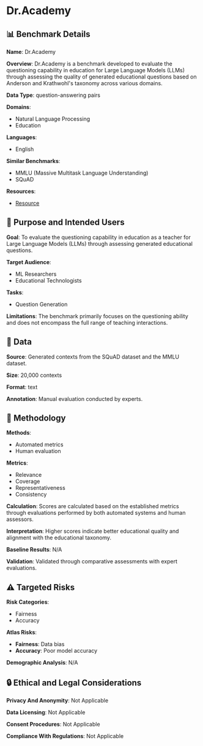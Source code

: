 # Dr.Academy

## 📊 Benchmark Details

**Name**: Dr.Academy

**Overview**: Dr.Academy is a benchmark developed to evaluate the questioning capability in education for Large Language Models (LLMs) through assessing the quality of generated educational questions based on Anderson and Krathwohl's taxonomy across various domains.

**Data Type**: question-answering pairs

**Domains**:
- Natural Language Processing
- Education

**Languages**:
- English

**Similar Benchmarks**:
- MMLU (Massive Multitask Language Understanding)
- SQuAD

**Resources**:
- [Resource](N/A)

## 🎯 Purpose and Intended Users

**Goal**: To evaluate the questioning capability in education as a teacher for Large Language Models (LLMs) through assessing generated educational questions.

**Target Audience**:
- ML Researchers
- Educational Technologists

**Tasks**:
- Question Generation

**Limitations**: The benchmark primarily focuses on the questioning ability and does not encompass the full range of teaching interactions.

## 💾 Data

**Source**: Generated contexts from the SQuAD dataset and the MMLU dataset.

**Size**: 20,000 contexts

**Format**: text

**Annotation**: Manual evaluation conducted by experts.

## 🔬 Methodology

**Methods**:
- Automated metrics
- Human evaluation

**Metrics**:
- Relevance
- Coverage
- Representativeness
- Consistency

**Calculation**: Scores are calculated based on the established metrics through evaluations performed by both automated systems and human assessors.

**Interpretation**: Higher scores indicate better educational quality and alignment with the educational taxonomy.

**Baseline Results**: N/A

**Validation**: Validated through comparative assessments with expert evaluations.

## ⚠️ Targeted Risks

**Risk Categories**:
- Fairness
- Accuracy

**Atlas Risks**:
- **Fairness**: Data bias
- **Accuracy**: Poor model accuracy

**Demographic Analysis**: N/A

## 🔒 Ethical and Legal Considerations

**Privacy And Anonymity**: Not Applicable

**Data Licensing**: Not Applicable

**Consent Procedures**: Not Applicable

**Compliance With Regulations**: Not Applicable
